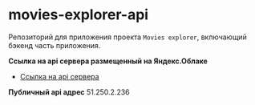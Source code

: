 # movies-explorer-api

Репозиторий для приложения проекта `Movies explorer`, включающий бэкенд часть приложения. 
  

**Ссылка на api сервера размещенный на Яндекс.Облаке**

* [Ссылка на api сервера](https://http://api.movies.adelnabiullina.nomoredomains.rocks/)

**Публичный  api адрес**
51.250.2.236
